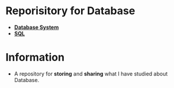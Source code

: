 # Reporisitory for Database
- [**Database System**](https://github.com/TIBBOH17/Database/tree/71ae54317f1ca739ea1af6ac01d5760f1beda53d/Database%20System)
- [**SQL**](https://github.com/TIBBOH17/Database/tree/1aaec8705abe213e9a4589bf0c4544e036121143/SQL)

# Information
- A repository for **storing** and **sharing** what I have studied about Database.
